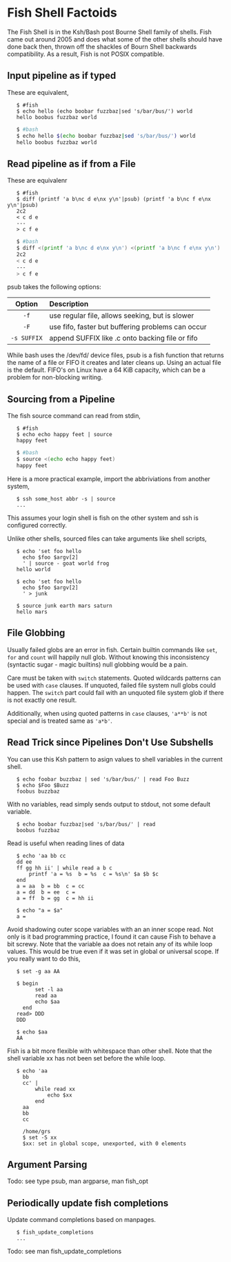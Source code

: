 # Fish Shell Factoids

The Fish Shell is in the Ksh/Bash post Bourne Shell family of shells.
Fish came out around 2005 and does what some of the other shells
should have done back then, thrown off the shackles of Bourn Shell
backwards compatibility.  As a result, Fish is not POSIX compatible.

## Input pipeline as if typed

These are equivalent,

```fish
   $ #fish
   $ echo hello (echo boobar fuzzbaz|sed 's/bar/bus/') world
   hello boobus fuzzbaz world
```

```bash
   $ #bash
   $ echo hello $(echo boobar fuzzbaz|sed 's/bar/bus/') world
   hello boobus fuzzbaz world
```

## Read pipeline as if from a File

These are equivalenr

```fish
   $ #fish
   $ diff (printf 'a b\nc d e\nx y\n'|psub) (printf 'a b\nc f e\nx y\n'|psub)
   2c2
   < c d e
   ---
   > c f e
```

```bash
   $ #bash
   $ diff <(printf 'a b\nc d e\nx y\n') <(printf 'a b\nc f e\nx y\n')
   2c2
   < c d e
   ---
   > c f e
```

psub takes the following options:

| Option      | Description                                       |
|:-----------:|:------------------------------------------------- |
| `-f`        | use regular file, allows seeking, but is slower   |
| `-F`        | use fifo, faster but buffering problems can occur |
| `-s SUFFIX` | append SUFFIX like .c onto backing file or fifo   |

While bash uses the /dev/fd/ device files, psub is a fish function that returns
the name of a file or FIFO it creates and later cleans up.  Using an actual file
is the default.  FIFO's on Linux have a 64 KiB capacity, which can be a problem
for non-blocking writing.

## Sourcing from a Pipeline

The fish source command can read from stdin,

```fish
   $ #fish
   $ echo echo happy feet | source
   happy feet
```

```bash
   $ #bash
   $ source <(echo echo happy feet)
   happy feet
```

Here is a more practical example, import the abbriviations
from another system,

```fish
   $ ssh some_host abbr -s | source
   ...
```

This assumes your login shell is fish on the other system and
ssh is configured correctly.

Unlike other shells, sourced files can take arguments like shell scripts,

```fish
   $ echo 'set foo hello
     echo $foo $argv[2]
     ' | source - goat world frog
   hello world

   $ echo 'set foo hello
     echo $foo $argv[2]
     ' > junk

   $ source junk earth mars saturn
   hello mars
```

## File Globbing

Usually failed globs are an error in fish.  Certain builtin commands like
`set`, `for` and `count` will happily null glob.  Without knowing this
inconsistency (syntactic sugar - magic builtins) null globbing would be a pain.

Care must be taken with `switch` statements.  Quoted wildcards patterns can be
used with `case` clauses.  If unquoted, failed file system null globs could
happen.  The `switch` part could fail with an unquoted file system glob if
there is not exactly one result.

Additionally, when using quoted patterns in `case` clauses, `'a**b'` is not
special and is treated same as `'a*b'`.

## Read Trick since Pipelines Don't Use Subshells

You can use this Ksh pattern to asign values to shell variables
in the current shell.

```fish
   $ echo foobar buzzbaz | sed 's/bar/bus/' | read Foo Buzz
   $ echo $Foo $Buzz
   foobus buzzbaz
```

With no variables, read simply sends output to stdout, not some
default variable.

```fish
   $ echo boobar fuzzbaz|sed 's/bar/bus/' | read
   boobus fuzzbaz
```

Read is useful when reading lines of data

```fish
   $ echo 'aa bb cc
   dd ee
   ff gg hh ii' | while read a b c
       printf 'a = %s  b = %s  c = %s\n' $a $b $c
   end
   a = aa  b = bb  c = cc
   a = dd  b = ee  c =
   a = ff  b = gg  c = hh ii

   $ echo "a = $a"
   a =
```

Avoid shadowing outer scope variables with an an inner scope
read.  Not only is it bad programming practice, I found it can
cause Fish to behave a bit screwy.  Note that the variable aa does
not retain any of its while loop values.  This would be true even
if it was set in global or universal scope.  If you really want
to do this,

```fish
   $ set -g aa AA

   $ begin
         set -l aa
         read aa
         echo $aa
     end
   read> DDD
   DDD

   $ echo $aa
   AA
```

Fish is a bit more flexible with whitespace than other shell.  Note
that the shell variable xx has not been set before the while loop.

```fish
   $ echo 'aa
     bb
     cc' |
         while read xx
             echo $xx
         end
     aa
     bb
     cc

     /home/grs
     $ set -S xx
     $xx: set in global scope, unexported, with 0 elements
```

## Argument Parsing

Todo: see type psub, man argparse, man fish_opt

## Periodically update fish completions

Update command completions based on manpages.

```fish
   $ fish_update_completions
   ...
```

  Todo: see man fish_update_completions
